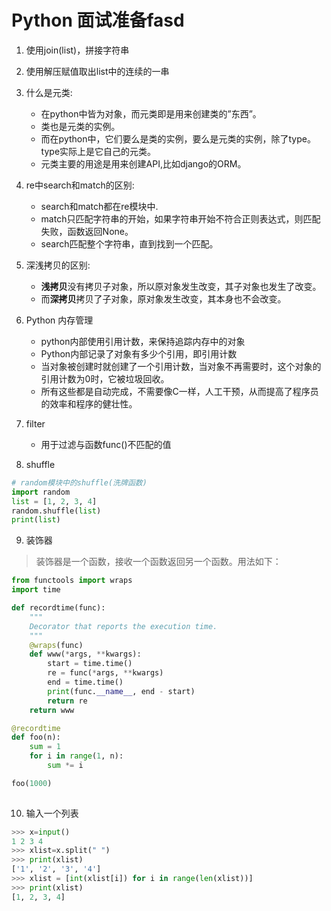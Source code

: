 # Python 面试准备fasd


1. 使用join(list)，拼接字符串
2. 使用解压赋值取出list中的连续的一串
3. 什么是元类: 
	- 在python中皆为对象，而元类即是用来创建类的”东西”。
	- 类也是元类的实例。
	- 而在python中，它们要么是类的实例，要么是元类的实例，除了type。type实际上是它自己的元类。
	- 元类主要的用途是用来创建API,比如django的ORM。
4. re中search和match的区别:
	- search和match都在re模块中.
	- match只匹配字符串的开始，如果字符串开始不符合正则表达式，则匹配失败，函数返回None。
	- search匹配整个字符串，直到找到一个匹配。
5. 深浅拷贝的区别:
	- **浅拷贝**没有拷贝子对象，所以原对象发生改变，其子对象也发生了改变。
	- 而**深拷贝**拷贝了子对象，原对象发生改变，其本身也不会改变。

6. Python 内存管理
	- python内部使用引用计数，来保持追踪内存中的对象
	- Python内部记录了对象有多少个引用，即引用计数
	- 当对象被创建时就创建了一个引用计数，当对象不再需要时，这个对象的引用计数为0时，它被垃圾回收。
	- 所有这些都是自动完成，不需要像C一样，人工干预，从而提高了程序员的效率和程序的健壮性。

7. filter
	- 用于过滤与函数func()不匹配的值

8. shuffle
```python
# random模块中的shuffle(洗牌函数)
import random
list = [1, 2, 3, 4]
random.shuffle(list)
print(list)
```

9. 装饰器

>装饰器是一个函数，接收一个函数返回另一个函数。用法如下：

```python
from functools import wraps
import time

def recordtime(func):
	"""
    Decorator that reports the execution time.
	"""
	@wraps(func)
	def www(*args, **kwargs):
		start = time.time()
		re = func(*args, **kwargs)
		end = time.time()
		print(func.__name__, end - start)
		return re
	return www

@recordtime
def foo(n):
	sum = 1
	for i in range(1, n):
		sum *= i

foo(1000)
	


```

10. 输入一个列表

```python
>>> x=input()
1 2 3 4
>>> xlist=x.split(" ")
>>> print(xlist)
['1', '2', '3', '4']
>>> xlist = [int(xlist[i]) for i in range(len(xlist))]
>>> print(xlist)
[1, 2, 3, 4]
```
